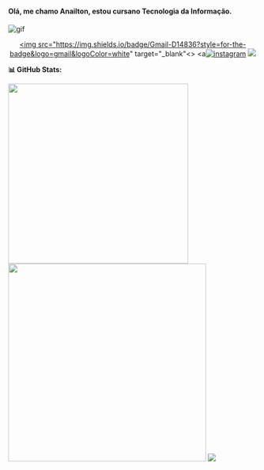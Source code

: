 #### <h4> **Olá, me chamo Anailton, estou cursano Tecnologia da Informação.** <h4>

![gif](https://miro.medium.com/v2/resize:fit:1358/0*eIhVp0KXrXSSHORN.gif)


<div align="center">

<a href= "mailto:anailton.af.af@gmail.com"><img src="https://img.shields.io/badge/Gmail-D14836?style=for-the-badge&logo=gmail&logoColor=white" target="_blank"<>
<a[![instagram](https://img.shields.io/badge/Instagram-E4405F?style=for-the-badge&logo=instagram&logoColor=white)](https://www.instagram.com/anailtonf/)
<a href="https://www.twitch.tv/nordestgames" target="_blank"><img src="https://img.shields.io/badge/Twitch-9146FF?style=for-the-badge&logo=twitch&logoColor=white" target="_blank"></a>
</div>








<div align="center>

###### **📊 GitHub Stats:**
<img src="https://github-readme-stats-wheat-two-53.vercel.app/api?username=NordestGames&theme=neon&hide_border=false&include_all_commits=false&count_private=false"  width="364px" />                    <img src="https://github-readme-streak-stats.herokuapp.com/?user=NordestGames&theme=neon&hide_border=false"  width="400px" />
![](https://github-readme-stats-wheat-two-53.vercel.app/api/top-langs/?username=NordestGames&theme=neon&hide_border=false&include_all_commits=false&count_private=false&layout=compact)

<div>
